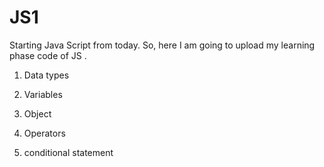 # JS1
Starting Java Script from today.  So, here I am going to upload my learning phase code of JS .
<br/>
1. Data types 

2. Variables

3. Object

4. Operators 

5. conditional statement